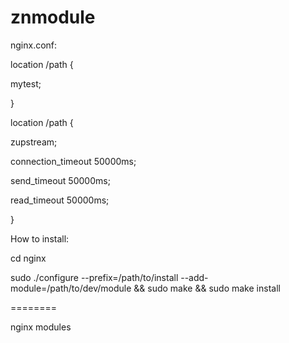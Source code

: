 znmodule
========
nginx.conf:

location /path {

  mytest;
  
}

location /path {

  zupstream;
  
  connection_timeout 50000ms;
  
  send_timeout 50000ms;
  
  read_timeout 50000ms;
  
}

How to install:

cd nginx

sudo ./configure --prefix=/path/to/install --add-module=/path/to/dev/module && sudo make && sudo make install

========

nginx modules
